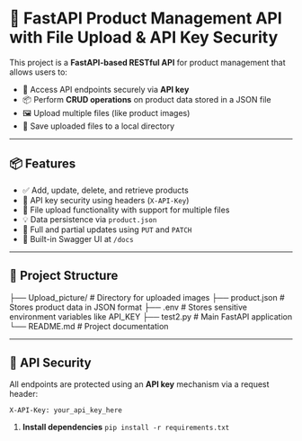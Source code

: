 # 🚀 FastAPI Product Management API with File Upload & API Key Security

This project is a **FastAPI-based RESTful API** for product management that allows users to:
- 🔐 Access API endpoints securely via **API key**
- 📦 Perform **CRUD operations** on product data stored in a JSON file
- 🖼️ Upload multiple files (like product images)
- 💾 Save uploaded files to a local directory

---

## 📦 Features

- ✅ Add, update, delete, and retrieve products
- 🔐 API key security using headers (`X-API-Key`)
- 📂 File upload functionality with support for multiple files
- 💡 Data persistence via `product.json`
- 🔄 Full and partial updates using `PUT` and `PATCH`
- 🧪 Built-in Swagger UI at `/docs`

---

## 📁 Project Structure

  ├── Upload_picture/ # Directory for uploaded images
  ├── product.json # Stores product data in JSON format
  ├── .env # Stores sensitive environment variables like API_KEY
  ├── test2.py # Main FastAPI application
  └── README.md # Project documentation

---

## 🔐 API Security

All endpoints are protected using an **API key** mechanism via a request header:
```http
X-API-Key: your_api_key_here
```

1. **Install dependencies**
   ```pip install -r requirements.txt```
